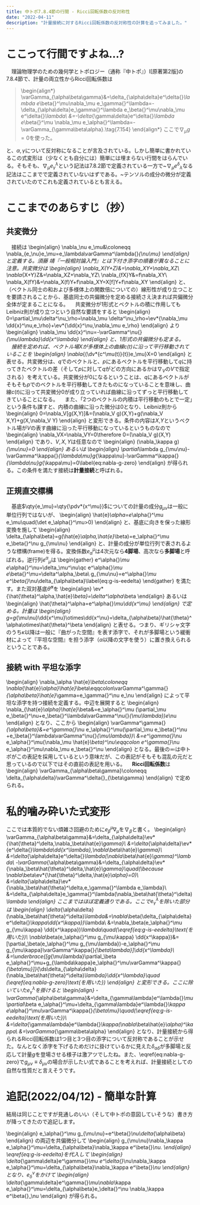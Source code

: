 ```yaml
---
title: 中トポ7.8.4節の行間 - Ricci回転係数の反対称性
date: "2022-04-11"
description: "計量接続に対するRicci回転係数の反対称性の計算を追ってみました。"
---
```



# ここって行間ですよね...?

　理論物理学のための幾何学とトポロジー（通称『中トポ』）I[原著第2版]の7.8.4節で、計量の両立性からRicci回転係数は

> \begin{align*}
  \varGamma_{\alpha\beta\gamma}&=\delta_{\alpha\delta}e^\delta{}_\lambda e_\beta{}^\mu\nabla_\mu e_\gamma{}^\lambda=-\delta_{\alpha\delta}e_\gamma{}^\lambda e_\beta{}^\mu\nabla_\mu e^\delta{}_\lambda\\
  &=-\delta_{\gamma\delta}e^\delta{}_\lambda e_\beta{}^\mu \nabla_\mu e_\alpha{}^\lambda=-\varGamma_{\gamma\beta\alpha}.\tag{7.154}
\end{align*}
ここで$\nabla_\mu g=0$を使った。

と、$\alpha,\gamma$について反対称になることが言及されている。しかし簡単に書かれているこの式変形は（少なくとも自分には）簡単には埋まらない行間をはらんでいる。そもそも、$\nabla_\mu e_\gamma{}^\lambda$という記法は7.8.2節で定義されている一方で~$\nabla_\mu e^\delta{}_\lambda$なる記法はここまでで定義されていないはずである。~テンソルの成分の微分が定義されていたのでこれも定義されているとも言える。

# ここまでのあらすじ（抄）

## 共変微分

　接続は
\begin{align}
  \nabla_\nu e_\mu&\coloneqq \nabla_{e_\nu}e_\mu=e_\lambda\varGamma^\lambda{}_{\nu\mu}
\end{align}
と定義する。須藤 靖『一般相対論入門』とは下付き添字の順番が異なることに注意。共変微分は
\begin{align}
  \nabla_X(Y+Z)&=\nabla_XY+\nabla_XZ\\
  \nabla_{X+Y}Z&=\nabla_XZ+\nabla_YZ\\
  \nabla_{fX}Y&=f\nabla_XY\\
  \nabla_X(fY)&=\nabla_X(f)Y+f\nabla_XY=X[f]Y+f\nabla_XY
\end{align}
と、（ベクトル同士の和および多様体上の関数倍についての）線形性が成り立つことを要請されることから、基底同士の共偏微分を定める接続さえ決まれば共偏微分全体が定まることになる。
　共変微分が1形式とベクトルの積に作用してもLeibniz則が成り立つという自然な要請をすると
\begin{align}
  0=\partial_\mu\delta^\nu_\rho=\nabla_\mu \delta^\nu_\rho=\ev*{\nabla_\mu \dd{x}^\nu,e_\rho}+\ev*{\dd{x}^\nu,\nabla_\mu e_\rho}
\end{align}
より
\begin{align}
  \nabla_\mu \dd{x}^\nu=-\varGamma^\nu{}_{\mu\lambda}\dd{x^\lambda}
\end{align}
と、1形式の共偏微分も定まる。
　接続を定めれば、ベクトル場$X$が多様体上の曲線$c(t)$に沿って平行移動されていることを
\begin{align}
  \nabla_{(\dv*{c^\mu(t)}{t})e_\mu}X=0
\end{align}
と表せる。共変微分は、$q$でのベクトルと、$p$にあるベクトルを平行移動して$q$に持ってきたベクトルの差（そして$p$に対して$q$がどの方向にあるかは$\nabla_V$の$V$で指定される）を考えている。共変微分が$0$になるということは、$q$にあるベクトルがそもそも$p$でのベクトルを平行移動してきたものになっていることを意味し、曲線$c(t)$に沿って共変微分$0$が成り立っていれば曲線に沿ってずっと平行移動してきていることになる。
　また、「2つのベクトルの内積は平行移動のもとで一定」という条件も課すと、内積の曲線に沿った微分は$0$となり、Leibniz則から
\begin{align}
  0=\nabla_V[g(X,Y)]&=(\nabla_V g)(X,Y)+g(\nabla_V X,Y)+g(X,\nabla_V Y)
\end{align}
と変形できる。条件の内容は$X$,$Y$というベクトル場が$V$の表す曲線に沿った平行移動になっているというものなので
\begin{align}
  \nabla_VX=\nabla_VY=0\therefore 0=(\nabla_V g)(X,Y)
\end{align}
であり、$V,X,Y$は任意なので
\begin{align}
  (\nabla_\kappa g)_{\mu\nu}=0
\end{align}
あるいは
\begin{align}
  \partial_\lambda g_{\mu\nu}-\varGamma^\kappa{}_{\lambda\mu}g_{\kappa\nu}-\varGamma^\kappa{}_{\lambda\nu}g_{\kappa\mu}=0\label{eq:nabla-g-zero}
\end{align}
が得られる。この条件を満たす接続は**計量接続**と呼ばれる。

## 正規直交標構

　基底$\qty{e_\mu}=\qty{\pdv*{x^\mu}}$についての計量の成分$g_{\mu\nu}$は一般に単位行列ではないが、
\begin{align}
  \hat{e}_\alpha=e_\alpha{}^\mu e_\mu\quad(\det e_\alpha{}^\mu>0)
\end{align}
と、基底に向きを保った線形変換を施して
\begin{align}
  \delta_{\alpha\beta}=g(\hat{e}_\alpha,\hat{e}_\beta)=e_\alpha{}^\mu e_\beta{}^\nu g_{\mu\nu}
\end{align}
と、計量の成分が単位行列で表されるような標構(frame)を得る。変換係数$e_\alpha{}^\mu$は4次元なら**4脚場**、高次なら**多脚場**と呼ばれる。逆行列$e^\alpha{}_\mu$は
\begin{gather}
  e^\alpha{}_\mu e_\alpha{}^\nu=\delta_\mu^\nu\qc e^\alpha{}_\mu e_\beta{}^\mu=\delta^\alpha_\beta\\
  g_{\mu\nu}=e^\alpha{}_\mu e^\beta{}_\nu\delta_{\alpha\beta}\label{eq:g-is-eedelta}
\end{gather}
を満たす。また双対基底$\hat{\theta}^\alpha$を
\begin{align}
  \ev*{\hat{\theta}^\alpha,\hat{e}_\beta}=\delta^\alpha_\beta
\end{align}
あるいは
\begin{align}
  \hat{\theta}^\alpha=e^\alpha{}_\mu\dd{x^\mu}
\end{align}
で定める。計量は
\begin{align}
  g=g_{\mu\nu}\dd{x^\mu}\otimes\dd{x^\nu}=\delta_{\alpha\beta}\hat{\theta}^\alpha\otimes\hat{\theta}^\beta
\end{align}
と表せる。つまり、ギリシャ文字のうち$\kappa$以降は一般に『曲がった空間』を表す添字で、それが多脚場という緩衝材によって『平坦な空間』を担う添字（$\alpha$以降の文字を使う）に置き換えられるということである。

## 接続 with 平坦な添字

\begin{align}
  \nabla_\alpha \hat{e}_\beta\coloneqq \nabla_{\hat{e}_\alpha}\hat{e}_\beta\eqqcolon\varGamma^\gamma{}_{\alpha\beta}\hat{e}_\gamma=e_\gamma{}^\nu e_\nu
\end{align}
によって平坦な添字を持つ接続を定義する。中辺を展開すると
\begin{align}
  \nabla_{\hat{e}_\alpha}\hat{e}_\beta&=e_\alpha{}^\mu (\partial_\mu e_\beta{}^\nu+e_\beta{}^\lambda\varGamma^\nu{}_{\mu\lambda})e_\nu
\end{align}
となり、ここから
\begin{align}
  \varGamma^\gamma{}_{\alpha\beta}&=e^\gamma{}_\nu e_\alpha{}^\mu(\partial_\mu e_\beta{}^\nu +e_\beta{}^\lambda\varGamma^\nu{}_{\mu\lambda})\\
  &=e^\gamma{}_\nu e_\alpha{}^\mu(\nabla_\mu \hat{e}_\beta)^\nu\eqqcolon e^\gamma{}_\nu e_\alpha{}^\mu\nabla_\mu e_\beta{}^\nu
\end{align}
となる。最後の$\eqqcolon$は中トポがこの表記を採用しているという意味だが、この表記がそもそも混乱の元だと思っているので以下ではその直前の表記を用いる。
　**Ricci回転係数**は
\begin{align}
  \varGamma_{\alpha\beta\gamma}\coloneqq \delta_{\alpha\delta}\varGamma^\delta{}_{\beta\gamma}
\end{align}
で定められる。

# 私的噛み砕いた式変形

ここでは本質的でない煩雑さ回避のために$e_\beta{}^\mu\nabla_\mu$を$\nabla_\beta$と書く。
\begin{align}
  \varGamma_{\alpha\beta\gamma}&=\delta_{\alpha\delta}\ev*{\hat{\theta}^\delta,\nabla_\beta\hat{e}_\gamma}\\
  &=\delta_{\alpha\delta}\ev*{e^\delta{}_\lambda\dd{x^\lambda},\nabla_\beta\hat{e}_\gamma}\\
  &=\delta_{\alpha\delta}e^\delta{}_\lambda(\nabla_\beta\hat{e}_\gamma)^\lambda\\
  -\varGamma_{\alpha\beta\gamma}&=\delta_{\alpha\delta}\ev*{\nabla_\beta\hat{\theta}^\delta,\hat{e}_\gamma}\quad(\because \nabla_\beta\ev*{\hat{\theta}^\delta,\hat{e}_\alpha}=0)\\
  &=\delta_{\alpha\delta}\ev*{\nabla_\beta\hat{\theta}^\delta,e_\gamma{}^\lambda e_\lambda}\\
  &=\delta_{\alpha\delta}e_\gamma{}^\lambda(\nabla_\beta\hat{\theta}^\delta)_\lambda
\end{align}
ここまではほぼ定義通りである。ここで$e_\gamma{}^\lambda$を除いた部分は
\begin{align}
  \delta_{\alpha\delta}(\nabla_\beta\hat{\theta}^\delta)_\lambda&=\nabla_\beta(\delta_{\alpha\delta}e^\delta{}_\kappa\dd{x^\kappa})_\lambda\\
  &=\nabla_\beta(e_\alpha{}^\mu g_{\mu\kappa} \dd{x^\kappa})_\lambda\quad(\eqref{eq:g-is-eedelta}\text{を用いた})\\
  \nabla_\beta(e_\alpha{}^\mu g_{\mu\kappa} \dd{x^\kappa})&=[\partial_\beta(e_\alpha{}^\mu g_{\mu\lambda})-e_\alpha{}^\mu g_{\mu\kappa}\varGamma^\kappa{}_{\beta\lambda}]\dd{x^\lambda}\\
  &=\underbrace{[g_{\mu\lambda}\partial_\beta e_\alpha{}^\mu+g_{\lambda\kappa}e_\alpha{}^\mu\varGamma^\kappa{}_{\beta\mu}]}_{\ds\delta_{\alpha\delta}(\nabla_\beta\hat{\theta}^\delta)_\lambda}\dd{x^\lambda}\quad (\eqref{eq:nabla-g-zero}\text{を用いた})
\end{align}
と変形できる。ここに除いていた$e_\gamma{}^\lambda$を掛けると
\begin{align}
  -\varGamma_{\alpha\beta\gamma}&=\delta_{\gamma\lambda}e^\lambda{}_\mu\partial_\beta e_\alpha{}^\mu+\delta_{\gamma\lambda}e^\lambda{}_\kappa e_\alpha{}^\mu\varGamma^\kappa{}_{\beta\mu}\quad(\eqref{eq:g-is-eedelta}\text{を用いた})\\
  &=\delta_{\gamma\lambda}e^\lambda{}_\kappa(\nabla_\beta\hat{e}_\alpha)^\kappa\\
  &=\varGamma_{\gamma\beta\alpha}
\end{align}
となり、計量接続から得られるRicci回転係数は1つ目と3つ目の添字について反対称であることが示せた。なんとなく添字を下げるためだけに掛けているかに見えた$\delta_{\alpha\delta}$が多脚場と反応して計量$g$を登場させる様子は激アツでしたね。また、\eqref{eq:nabla-g-zero}で$g_{\mu\nu}\equiv\delta_{\mu\nu}$の場合が示したい式であることを考えれば、計量接続としての自然な性質だと言えそうです。

# 追記(2022/04/12) - 簡単な計算

結局は同じことですが見通しのいい（そして中トポの意図していそうな）書き方が降ってきたので追記します。

\begin{align}
  e_\alpha{}^\mu g_{\mu\nu}=e^\beta{}_\nu\delta_{\alpha\beta}
\end{align}
の両辺を共偏微分して
\begin{align}
  g_{\mu\nu}\nabla_\kappa e_\alpha{}^\mu=\delta_{\alpha\beta}\nabla_\kappa e^\beta{}_\nu.
\end{align}
\eqref{eq:g-is-eedelta}を代入して
\begin{align}
  \delta_{\gamma\delta}e^\gamma{}_\mu e^\delta{}_\nu\nabla_\kappa e_\alpha{}^\mu=\delta_{\alpha\beta}\nabla_\kappa e^\beta{}_\nu
\end{align}
となり、$e_\delta{}^\nu$をかけて
\begin{align}
  \delta_{\gamma\delta}e^\gamma{}_\mu\nabla_\kappa e_\alpha{}^\mu=\delta_{\alpha\beta}e_\delta{}^\nu \nabla_\kappa e^\beta{}_\nu
\end{align}
が得られる。